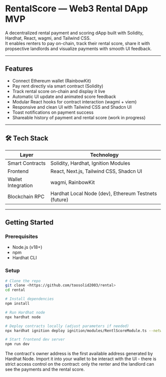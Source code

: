 # RentalScore — Web3 Rental DApp MVP

A decentralized rental payment and scoring dApp built with Solidity, Hardhat, React, wagmi, and Tailwind CSS.  
It enables renters to pay on-chain, track their rental score, share it with propsective landlords and visualize payments with smooth UI feedback.

---

## Features

- Connect Ethereum wallet (RainbowKit)  
- Pay rent directly via smart contract (Solidity)  
- Track rental score on-chain and display it live  
- Automatic UI update and animated score feedback  
- Modular React hooks for contract interaction (wagmi + viem)  
- Responsive and clean UI with Tailwind CSS and Shadcn UI  
- Toast notifications on payment success
- Shareable history of payment and rental score (work in progress)


---

## 🛠️ Tech Stack

| Layer            | Technology             |
|------------------|------------------------|
| Smart Contracts  | Solidity, Hardhat, Ignition Modules |
| Frontend        | React, Next.js, Tailwind CSS, Shadcn UI |
| Wallet Integration | wagmi, RainbowKit     |
| Blockchain RPC  | Hardhat Local Node (dev), Ethereum Testnets (future) |

---

## Getting Started

### Prerequisites

- Node.js (v18+)  
- npm  
- Hardhat CLI

### Setup

```bash
# Clone the repo
git clone <https://github.com/toosolid2003/rental>
cd rental

# Install dependencies
npm install

# Run Hardhat node
npx hardhat node

# Deploy contracts locally (adjust parameters if needed)
npx hardhat ignition deploy ignition/modules/RentlScoreModule.ts --network localhost

# Start frontend dev server
npm run dev
```

The contract's owner address is the first available address generated by Hardhat Node. Import it into your wallet to be interact with the UI - there is strict access control on the contract: only the renter and the landlord can see the payments and the rental score.